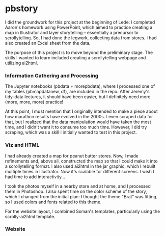 # pbstory


I did the groundwork for this project at the beginning of Lede: I completed Aaron's homework using PowerPoint, which aimed to practice creating a map in Illustrator and layer storytelling – essentially a precursor to scrollytelling. So, I had done the legwork, collecting data from stores. I had also created an Excel sheet from the data.

The purpose of this project is to move beyond the preliminary stage. The skills I wanted to learn included creating a scrollytelling webpage and utilizing ai2html.

### Information Gathering and Processing

The Jupyter notebooks (pbdata + morepbdata), where I processed one of my tables (pbmapdatanew, df), are included in the repo. After Jeremy's tidy-data lectures, it should have been easier, but I definitely need more (more, more, more) practice!

At this point, I must mention that I originally intended to make a piece about how marathon results have evolved in the 2000s. I even scraped data for that, but I realized that the data manipulation would have taken the most time, and I didn't want it to consume too much time. However, I did try scraping, which was a skill I initially wanted to test in this project.

### Viz and HTML

I had already created a map for peanut butter stores. Now, I made refinements and, above all, constructed the map so that I could make it into a scrollytelling format. I also used ai2html in the jar graphic, which I rebuilt multiple times in Illustrator. Now it's scalable for different screens. I wish I had time to add interactivity...

I took the photos myself in a nearby store and at home, and I processed them in Photoshop. I also spent time on the color scheme of the story, which I changed from the initial plan: I thought the theme "Brat" was fitting, so I used colors and fonts related to this theme.

For the website layout, I combined Soman's templates, particularly using the scrolly-ai2html template.

### Website



